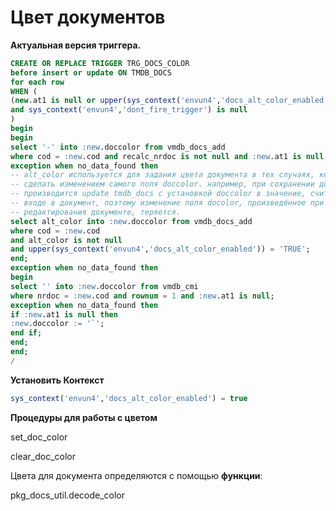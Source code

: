 # Цвет документов

**Актуальная версия триггера.**

```sql
CREATE OR REPLACE TRIGGER TRG_DOCS_COLOR 
before insert or update ON TMDB_DOCS
for each row
WHEN (
(new.at1 is null or upper(sys_context('envun4','docs_alt_color_enabled')) = 'TRUE')
and sys_context('envun4','dont_fire_trigger') is null
)
begin
begin
select '-' into :new.doccolor from vmdb_docs_add
where cod = :new.cod and recalc_nrdoc is not null and :new.at1 is null;
exception when no_data_found then
-- alt_color используется для задания цвета документа в тех случаях, когда это невозможно
-- сделать изменением самого поля doccolor. например, при сохранении документа в программе
-- производится update tmdb_docs с установкой doccolor в значение, считанное программой при
-- входе в документ, поэтому изменение поля docolor, произведённое при открытом в режиме
-- редактирования документе, теряется.
select alt_color into :new.doccolor from vmdb_docs_add
where cod = :new.cod
and alt_color is not null
and upper(sys_context('envun4','docs_alt_color_enabled')) = 'TRUE';
end;
exception when no_data_found then
begin
select '' into :new.doccolor from vmdb_cmi 
where nrdoc = :new.cod and rownum = 1 and :new.at1 is null;
exception when no_data_found then
if :new.at1 is null then
:new.doccolor := '`';
end if;
end;
end;
/
```

 **Установить Контекст**

```sql
sys_context('envun4','docs_alt_color_enabled') = true
```

**Процедуры для работы с цветом**

set\_doc\_color

clear\_doc\_color

Цвета для документа определяются с помощью **функции**:

pkg\_docs\_util.decode\_color


